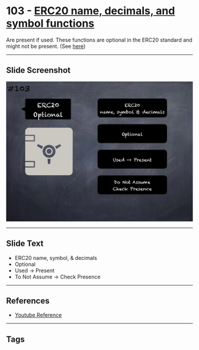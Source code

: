 # 103 - [ERC20 name, decimals, and symbol functions](ERC20%20name,%20decimals,%20and%20symbol%20functions.md)

Are present if used. These functions are optional in the ERC20 standard and might not be present. (See [here](https://github.com/crytic/building-secure-contracts/blob/master/development-guidelines/token_integration.md#erc-conformity))

___
## Slide Screenshot
![0103.jpg](../../images/5.%20Pitfalls%20and%20Best%20Practices%20201/103.jpg)
___
## Slide Text
- ERC20 name, symbol, & decimals
- Optional
- Used -> Present
- To Not Assume -> Check Presence
___
## References
- [Youtube Reference](https://youtu.be/WGM1SF8twmw?t=168)
___
## Tags